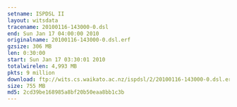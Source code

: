 ```yaml
---
setname: ISPDSL II
layout: witsdata
tracename: 20100116-143000-0.dsl
end: Sun Jan 17 04:00:00 2010
originalname: 20100116-143000-0.dsl.erf
gzsize: 306 MB
len: 0:30:00
start: Sun Jan 17 03:30:01 2010
totalwirelen: 4,993 MB
pkts: 9 million
download: ftp://wits.cs.waikato.ac.nz/ispdsl/2/20100116-143000-0.dsl.erf.gz
size: 755 MB
md5: 2cd39be168985a8bf20b50eaa8bb1c3b
---
```

